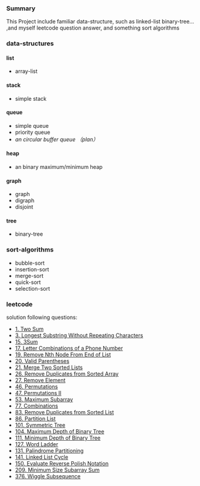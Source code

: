 ### Summary

This Project include familiar data-structure, such as linked-list binary-tree... ,and myself leetcode question answer,
and something sort algorithms

### data-structures

#### list

- array-list

#### stack

- simple stack

#### queue

- simple queue
- priority queue
- <i>an circular buffer queue （plan）</i>

#### heap

- an binary maximum/minimum heap

#### graph

- graph
- digraph
- disjoint

#### tree

- binary-tree

### sort-algorithms

- bubble-sort
- insertion-sort
- merge-sort
- quick-sort
- selection-sort

### leetcode

solution following questions:

- [1. Two Sum](https://leetcode.com/problems/two-sum/description/)
- [3. Longest Substring Without Repeating Characters](https://leetcode.com/problems/longest-substring-without-repeating-characters/description/)
- [15. 3Sum](https://leetcode.com/problems/3sum/description/)
- [17. Letter Combinations of a Phone Number](https://leetcode.com/problems/letter-combinations-of-a-phone-number/description/)
- [19. Remove Nth Node From End of List](https://leetcode.com/problems/remove-nth-node-from-end-of-list/description/)
- [20. Valid Parentheses](https://leetcode.com/problems/valid-parentheses/description/)
- [21. Merge Two Sorted Lists](https://leetcode.com/problems/merge-two-sorted-lists/)
- [26. Remove Duplicates from Sorted Array](https://leetcode.com/problems/remove-duplicates-from-sorted-array)
- [27. Remove Element](https://leetcode.com/problems/remove-element)
- [46. Permutations](https://leetcode.com/problems/permutations)
- [47. Permutations II](https://leetcode.com/problems/permutations-ii)
- [53. Maximum Subarray](https://leetcode.com/problems/maximum-subarray)
- [77. Combinations](https://leetcode.com/problems/combinations)
- [83. Remove Duplicates from Sorted List](https://leetcode.com/problems/remove-duplicates-from-sorted-list)
- [86. Partition List](https://leetcode.com/problems/partition-list)
- [101. Symmetric Tree](https://leetcode.com/problems/symmetric-tree)
- [104. Maximum Depth of Binary Tree](https://leetcode.com/problems/maximum-depth-of-binary-tree)
- [111. Minimum Depth of Binary Tree](https://leetcode.com/problems/minimum-depth-of-binary-tree)
- [127. Word Ladder](https://leetcode.com/problems/word-ladder)
- [131. Palindrome Partitioning](https://leetcode.com/problems/palindrome-partitioning)
- [141. Linked List Cycle](https://leetcode.com/problems/linked-list-cycle)
- [150. Evaluate Reverse Polish Notation](https://leetcode.com/problems/evaluate-reverse-polish-notation)
- [209. Minimum Size Subarray Sum](https://leetcode.com/problems/minimum-size-subarray-sum)
- [376. Wiggle Subsequence](https://leetcode.com/problems/wiggle-subsequence)